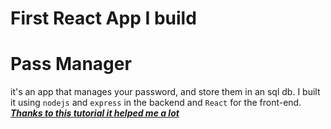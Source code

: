 # First React App I build
# Pass Manager
it's an app that manages your password, and store them in an sql db. I built it using `nodejs` and `express` in the backend and `React` for the front-end.
<br>
***[Thanks to this tutorial it helped me a lot](https://www.youtube.com/watch?v=q9V7kLXvP3E&list=PLpPqplz6dKxXfVVta2i-kZQR_61ZKZmgJ&index=3&ab_channel=PedroTech)*** 
